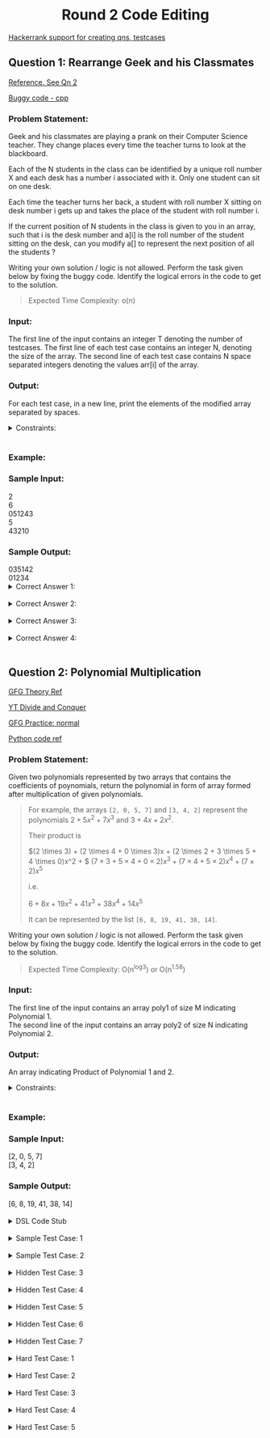 <h1 align='center'> Round 2 Code Editing</h1>

[Hackerrank support for creating qns, testcases](https://support.hackerrank.com/hc/en-us/articles/223080547-Creating-a-Custom-Checker)

## Question 1: Rearrange Geek and his Classmates

[Reference. See Qn 2](https://practice.geeksforgeeks.org/contest/debugging/problems)

[Buggy code - cpp](https://ide.geeksforgeeks.org/PFWYVCLkbp)

<h3>Problem Statement:</h3>
<p>
Geek and his classmates are playing a prank on their
Computer Science teacher. They change places
every time the teacher turns to look at the
blackboard.

Each of the N students in the class can be identified
by a unique roll number X and each desk has a
number i associated with it. Only one student can sit
on one desk.

Each time the teacher turns her back, a student with
roll number X sitting on desk number i gets up and
takes the place of the student with roll number i.

If the current position of N students in the class is
given to you in an array, such that i is the desk
number and a[i] is the roll number of the student
sitting on the desk, can you modify a[] to represent
the next position of all the students ?

Writing your own solution / logic is not allowed. Perform
the task given below by fixing the buggy code.
Identify the logical errors in the code to get to the
solution.

>Expected Time Complexity: o(n)
</p>

<h3>Input:</h3>
<p>
The first line of the input contains an integer T denoting the number of testcases. The first line of
each test case contains an integer N, denoting the size of the array. The second line of each test
case contains N space separated integers denoting the values arr[i] of the array.</p>

<h3>Output:</h3>
<p>
For each test case, in a new line, print the elements of the modified array separated by spaces.
</p>

<details>
<summary>Constraints:</summary>

``` 1 <= T <= 10 
1 <= N <= 10^5 
0 <= arr[i] <= N-1
```
</details><br>

<h3>Example:</h3>
<h3>Sample Input:</h3>
2 <br>
6 <br>
051243 <br>
5 <br>
43210 <br>

<h3>Sample Output:</h3>
035142 <br>
01234 <br>


<details>
<summary>Correct Answer 1:</summary>

```cpp
#include <iostream>
using namespace std;

int main(){
	int t;
	// taking test case as input
	cin>>t;
	while(t--){
		int n;
		// taking n - size of array as input
		cin>>n;
		int a[n];
		// taking input for the array
		for(int i = 0 ;i<n;i++){
			cin>>a[i];
		}


		for(int i=0; i<n; i++){
		   a[i] = a[i] + (a[a[i] % n] % n) * n;	
		    
		}
		
		
        for(int i = 0; i < n; i++)
                a[i]= a[i] * 1 / n;
            
            
            
		for(int i = 0;i<n;i++)
			cout<<a[i]<<" ";
		cout<<"\n";
	}
}
```
</details><br>

<details>
<summary>Correct Answer 2:</summary>

```cpp
#include <bits/stdc++.h>
using namespace std;

int main(){
	int t;
	// taking test case as input
	cin>>t;
	while(t--){
		int n;
		// taking n - size of array as input
		cin>>n;
		int a[n], b[n];
		// taking input for the array
		for(int i = 0 ;i<n;i++){
			cin>>a[i];
		}


		for(int i = 0;i<n;i++){
			b[i] = a[a[i]];
		}
        for(int i = 0; i < n; i++)
            a[i] = a[i] * 1.0 / n;
            
		for(int i = 0;i<n;i++)
			cout<<b[i]<<" ";
		cout<<"\n";
	}
}
```
</details><br>

<details>
<summary>Correct Answer 3:</summary>

```cpp
#include <bits/stdc++.h>
using namespace std;

int main(){
	int t;
	// taking test case as input
	cin>>t;
	while(t--){
		int n;
		// taking n - size of array as input
		cin>>n;
		int a[n];
		// taking input for the array
		for(int i = 0 ;i<n;i++){
			cin>>a[i];
		}


		for(int i = 0;i<n;i++){
			a[i] = a[i] + (a[a[i]]%n) * n;
		}
		for(int i = 0;i<n;i++)
			cout<<a[i]/n<<" ";
		cout<<"\n";
	}
}
```
</details><br>

<details>
<summary>Correct Answer 4:</summary>

```cpp
#include <bits/stdc++.h>
using namespace std;

int main(){
	int t;
	// taking test case as input
	cin>>t;
	while(t--){
		int n;
		// taking n - size of array as input
		cin>>n;
		int a[n];
		// taking input for the array
		for(int i = 0 ;i<n;i++){
			cin>>a[i];
		}

		for(int i = 0;i<n;i++){
			a[i] = a[i]+(a[a[i]]%n)*n;
			// 5 + 3*n
		}
        for(int i = 0; i < n; i++)
            a[i] = a[i] * 1.0 / n;
            
		for(int i = 0;i<n;i++)
			cout<<a[i]<<" ";
		cout<<"\n";
	}
}
```
</details><br>

## Question 2: Polynomial Multiplication

[GFG Theory Ref](https://www.geeksforgeeks.org/multiply-two-polynomials-2/)

[YT Divide and Conquer](https://www.youtube.com/watch?v=6eFWMhS_PTA)

[GFG Practice: normal](https://www.geeksforgeeks.org/problems/multiply-two-polynomals0721/1?itm_source=geeksforgeeks&itm_medium=article&itm_campaign=bottom_sticky_on_article)

[Python code ref](https://jovian.com/indexkyou/python-divide-and-conquer-assignment)

<h3>Problem Statement:</h3>
<p>
Given two polynomials represented by two arrays that contains the coefficients of poynomials, return the polynomial in form of array formed after multiplication of given polynomials.

> For example, the arrays `[2, 0, 5, 7]` and `[3, 4, 2]` represent the polynomials $2 + 5x^2 + 7x^3$ and $3 + 4x + 2x^2$. 
> 
> Their product is 
>
> $(2 \times 3) + (2 \times 4 + 0 \times 3)x + (2 \times 2 + 3 \times 5 + 4 \times 0)x^2 + $
> $(7 \times 3 + 5 \times 4 + 0 \times 2)x^3 + (7 \times 4 + 5 \times 2)x^4 + (7 \times 2)x^5$ 
> 
> i.e. 
>
>$6 + 8x + 19x^2 + 41x^3 + 38x^4 + 14x^5$
> 
>It can be represented by the list `[6, 8, 19, 41, 38, 14]`.

Writing your own solution / logic is not allowed. Perform
the task given below by fixing the buggy code.
Identify the logical errors in the code to get to the
solution.

>Expected Time Complexity: O(n<sup>log3</sup>) or O(n<sup>1.58</sup>)
</p>

<h3>Input:</h3>
<p>
The first line of the input contains an array poly1 of size M indicating Polynomial 1.
<br>
The second line of the input contains an array poly2 of size N indicating Polynomial 2.
</p>

<h3>Output:</h3>
<p>
An array indicating Product of Polynomial 1 and 2.
</p>

<details>
<summary>Constraints:</summary>

``` 
1 ≤ M, N ≤ 100

1 ≤  poly1[i] , poly2[i]  ≤ 100
```
</details><br>

<h3>Example:</h3>
<h3>Sample Input:</h3>
[2, 0, 5, 7] <br>
[3, 4, 2] <br>

<h3>Sample Output:</h3>
[6, 8, 19, 41, 38, 14] <br>
<br>


<details>
<summary> DSL Code Stub</summary>

```
function(integer_array, multiply_polynomial, integer_array poly1, integer_array poly2, integer m, integer n)

integer(m) integer(n)

array(integer, poly1, m, single)

array(integer, poly2, n, single)

invoke(integer_array, product, multiply_polynomial, poly1, poly2, m, n)

print(integer_array,product)
```
</details><br>

<details>
<summary> Sample Test Case: 1 </summary>

```
4 3
2 0 5 7
3 4 2

6 8 19 41 38 14
```
</details><br>
<details>
<summary> Sample Test Case: 2 </summary>

```
4 3
1 0 3 2
2 0 4

2 0 10 4 12 8
```
</details><br>
<details>
<summary> Hidden Test Case: 3 </summary>

```
5 4
1 9 3 4 7
4 0 2 5

4 36 14 39 79 23 34 35
```
</details><br>
<details>
<summary> Hidden Test Case: 4 </summary>

```
3 3
0 0 0
3 4 2

0 0 0 0 0
```
</details><br>
<details>
<summary> Hidden Test Case: 5 </summary>

```
3 2
0 0 0
0 0

0 0 0
```
</details><br>
<details>
<summary> Hidden Test Case: 6 </summary>

```
5 4
2 0 5 7 5
3 4 2 1

6 8 19 43 53 39 17 5
```
</details><br>
<details>
<summary> Hidden Test Case: 7 </summary>

```
5 3
2 0 5 0 0
3 4 2

6 8 19 20 10
```
</details><br>

<details>
<summary> Hard Test Case: 1 </summary>

```
66 90

46 20 28 26 19 41 17 38 28 41 44 20 30 41 44 18 14 23 37 25 42 36 45 36 18 36 41 10 16 40 37 48 48 21 16 23 23 13 20 32 17 31 38 11 30 31 19 27 29 29 44 41 24 26 25 31 27 14 10 40 47 16 35 21 29 41

46 24 39 26 46 21 45 41 39 44 27 39 41 48 21 21 24 24 14 42 31 33 14 19 40 49 14 19 27 42 19 23 38 11 45 18 42 17 37 50 12 23 15 37 14 15 14 31 47 42 31 18 37 24 30 29 35 14 46 27 49 23 46 25 27 27 23 29 41 23 32 25 10 41 40 41 13 16 14 19 32 44 31 18 21 13 18 43 11 25

2116 2024 3562 3844 5226 5970 6961 8819 9223 11889 11866 13612 14481 16668 17469 16974 18280 18291 19487 20183 22021 23040 23965 23640 25151 26772 27898 26896 27178 30287 30265 31427 33632 33517 35371 33686 34311 35012 37149 39133 34685 38808 39167 39943 39620 40068 40303 40048 43401 43155 45811 46172 46934 46890 48481 49162 50486 51454 51073 52201 55079 55624 55913 56410 56427 57707 56695 57702 58744 58684 58505 57571 56488 57393 56953 56681 54906 53584 56028 54483 56825 55629 54130 54756 56585 53916 52040 54624 54325 55176 52519 51750 50143 50281 51569 46873 47570 46087 45935 46643 44291 43303 41595 42248 40559 38592 38386 38360 36618 36784 35777 34863 36185 34463 31997 31092 29377 29138 29406 28296 27150 25576 24948 24468 23510 22871 21231 20467 19943 19321 18648 17639 16854 16846 15637 14942 13430 13163 12429 11446 10841 9120 8598 8028 7365 6795 7050 5688 4455 4472 2743 3091 2607 1176 1025
```
</details><br>

<details>
<summary> Hard Test Case: 2 </summary>

```
77 75

14 25 11 43 29 30 17 16 41 12 40 22 29 24 18 38 28 29 14 22 36 44 49 18 27 14 44 24 37 22 39 17 26 42 12 36 30 38 35 13 39 18 24 28 17 15 32 19 27 19 11 15 11 12 28 20 17 50 31 26 27 35 50 10 33 42 15 50 48 34 10 14 36 48 23 32 20

22 34 43 50 50 48 26 21 42 32 11 23 24 27 46 11 22 42 18 50 20 22 33 14 50 42 48 19 40 42 19 21 35 23 43 10 23 27 35 30 23 14 37 27 41 33 15 13 40 17 45 28 23 42 43 25 23 27 15 33 16 12 24 28 40 27 24 50 12 22 41 31 18 15 33

308 1026 1694 3095 4523 5967 6905 7292 8590 8935 9214 10170 11222 11693 12102 12969 13737 15251 15118 15983 17126 17424 20073 19761 22065 22774 22572 24882 24315 28058 27284 27143 28635 28762 31216 30732 31672 32433 33341 34647 35447 36692 35935 36074 37317 38377 39215 39411 39271 40452 40541 40649 41810 40321 44375 42761 43209 44671 45736 47420 48627 47972 50961 49283 51483 53567 53243 53879 54147 55669 58531 57400 58338 57224 60452 60080 60433 58728 57582 56591 55442 56021 53305 52255 51718 51025 53479 50242 48845 48542 48413 48612 46769 46846 44963 42601 43251 42108 39671 40937 40113 38700 37895 34473 34805 34118 32780 34296 29967 30659 31306 29994 29710 27746 26056 26256 25464 25403 24657 23023 22467 23292 21224 20811 21288 19764 20302 19511 19162 18314 15785 17407 16569 13284 13609 13414 12345 10940 11531 11194 8929 7692 7596 6498 4563 4331 4134 3125 1599 1356 660

```
</details><br>

<details>
<summary> Hard Test Case: 3 </summary>

```
59 81

22 33 40 30 45 24 26 16 11 42 49 49 39 29 20 43 41 25 33 14 37 33 37 25 41 15 31 41 42 29 37 43 37 16 28 32 24 20 47 23 13 39 24 33 22 34 33 50 10 30 33 30 47 10 21 20 14 25 44

15 12 24 47 32 13 43 38 23 50 22 31 16 34 10 20 33 29 31 44 25 49 47 18 40 10 44 14 42 18 45 38 20 36 40 19 20 20 42 29 24 42 24 38 31 38 43 25 35 31 43 47 43 41 45 23 29 17 48 21 16 49 31 17 19 36 46 31 44 49 49 17 48 19 36 18 33 22 17 39 35

330 759 1524 2756 4250 4842 5823 6978 7419 8390 9528 10538 11703 13523 12782 14044 14457 15658 17562 18761 19307 20398 22124 22449 23779 23720 24719 25407 27037 27082 30033 31690 31965 33594 34208 34739 33920 36459 36005 37372 37848 39559 39829 40667 42464 43014 43490 45098 46937 47284 49970 48919 51596 52305 55203 54119 55544 53896 56578 55129 57300 57586 58059 56598 56699 57595 55855 57410 57617 58706 57365 59866 58153 59618 58594 57424 59798 58367 58613 58643 59494 57706 57271 54634 54467 53172 51598 48930 51318 50369 49565 46633 47263 44497 42854 43127 44480 41821 39840 39891 39534 37423 35680 35866 34647 31729 31359 30775 30676 26985 27664 26037 24264 23359 21462 21872 20771 20260 18845 19038 16782 16564 14979 14660 14235 12071 12641 10550 8861 7523 7488 6163 5328 3434 3755 2639 2213 2591 1540

```
</details><br>
<details>
<summary> Hard Test Case: 4 </summary>

```
88 77

15 33 42 33 33 29 45 49 26 25 12 40 34 45 45 40 42 11 27 15 20 36 28 27 27 41 20 48 24 18 29 48 15 49 27 12 22 20 19 12 45 30 27 32 37 24 23 32 43 42 46 42 33 39 25 19 22 23 27 40 29 35 29 40 13 11 14 12 28 30 37 44 43 18 19 44 46 12 22 26 11 22 44 11 46 24 11 45

27 14 27 25 45 20 49 43 37 20 29 11 27 40 31 24 47 28 20 37 11 34 16 41 16 24 19 35 37 11 48 40 29 43 16 20 34 24 48 17 28 13 10 24 31 28 29 33 35 11 26 10 44 36 39 13 44 18 46 15 27 21 41 39 48 37 25 27 22 49 21 21 26 44 35 34 27

405 1101 2001 2745 3987 4971 6622 8148 9505 10396 10891 11701 11896 13695 14668 16029 16603 17737 18953 19984 20719 20887 21317 21469 21720 22962 22737 24976 26285 27129 27796 29224 29508 30862 32613 32404 31306 35179 33718 35523 35720 35928 35179 36980 39215 37594 40793 40383 41181 42467 43791 43697 45966 46102 49179 47841 49628 50232 51506 53286 52914 54538 52042 56905 56520 58406 58269 59366 58638 60806 60560 62655 61410 61920 64330 66749 68963 68474 69447 68331 67286 66245 64990 64883 64620 65431 64608 65952 65244 65374 61886 62250 58651 57202 58528 56463 56523 55642 55121 53441 54239 52174 51118 52012 48536 49160 50328 48125 46227 46365 43470 42409 43746 42997 43521 44275 41081 41567 38401 37714 37459 35006 36461 35720 34429 33601 31140 30118 29722 27556 27018 26167 27492 25312 26533 24681 23476 22841 21822 21073 20927 18997 17910 18406 18245 18532 15942 15355 14441 13630 12160 12316 9375 8397 7805 7067 7205 6299 5459 4355 4423 2597 1827 1215

```
</details><br>
<details>
<summary> Hard Test Case: 5 </summary>

```
100 100

45 27 33 28 35 23 13 32 16 50 22 38 43 24 12 28 36 38 33 20 36 20 20 49 34 47 46 23 43 44 21 48 12 12 37 19 45 41 27 44 11 44 19 45 14 35 31 35 21 29 41 40 27 14 25 34 10 41 44 34 20 50 27 37 16 50 47 35 20 14 49 23 42 32 45 30 35 29 26 28 25 18 12 45 25 16 12 39 38 38 23 26 34 24 41 14 47 37 21 47

35 35 15 16 14 32 17 35 50 16 28 50 44 33 41 19 29 50 35 18 35 31 25 29 48 35 32 30 18 36 34 26 49 29 34 14 45 21 28 39 44 39 33 45 21 37 29 40 46 11 23 23 45 33 33 15 42 41 41 37 48 39 49 37 23 20 25 48 33 40 21 38 14 28 22 10 17 28 34 29 46 24 25 39 19 10 14 27 43 14 30 49 23 30 33 39 22 15 12 16


1575 2520 2775 3260 3762 4796 4324 5962 7385 8141 9107 10520 12691 12295 13399 13579 15207 17607 17598 17804 19742 20038 19873 22695 24136 25150 26350 26477 27933 29743 29641 31196 31887 33015 34901 33845 38194 37720 37100 39696 39760 42570 43190 44697 43654 45485 45572 47908 49880 49507 50694 51064 53334 52106 53751 55192 55119 57558 58767 60206 60739 62257 63517 66644 63768 66808 67577 68817 70780 71426 72240 74662 73334 74936 74776 76455 75399 78241 78869 80629 79361 80769 82934 84233 84973 82494 83185 85356 86396 86206 88186 90453 87463 88855 90354 93030 90887 95509 92365 95311 92592 90212 90641 91434 92195 90324 91356 88787 89109 85238 85529 83920 81761 82467 81341 78859 78717 79854 77023 79333 74921 74043 73031 71839 70896 68395 68754 65944 68080 65214 65757 62883 63150 61015 60711 60319 57854 57839 55604 55834 53727 53996 51172 49619 49613 49755 47961 44958 44534 44979 44869 42520 42511 42227 41728 39657 40677 38300 36696 34250 33909 33044 29938 29508 27950 28513 27320 26621 24483 22953 22988 21663 20009 18614 18930 18272 17909 17285 16325 16342 14450 13113 13999 12106 12010 11296 10741 11379 8913 8479 8079 6520 5666 4713 3638 2545 1549 900 752
```
</details><br>
